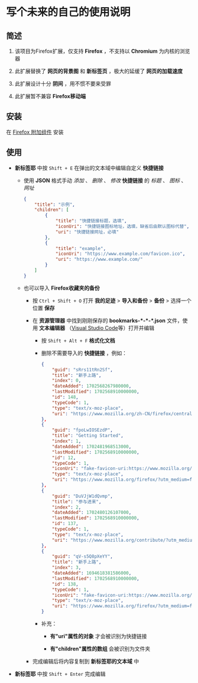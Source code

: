 # 写个未来的自己的使用说明

## 简述

1. 该项目为Firefox扩展，仅支持 **Firefox** ，不支持以 **Chromium** 为内核的浏览器

2. 此扩展替换了 **网页的背景图** 和 **新标签页** ，极大的延缓了 **网页的加载速度**

3. 此扩展设计十分 **阴间** ，用不惯不要来受罪

4. 此扩展暂不兼容 **Firefox移动端** 

## 安装

在 [Firefox 附加组件](https://addons.mozilla.org/zh-CN/firefox/addon/addonofhaiyiinmedium-5/) 安装

## 使用

* **新标签耶** 中按 `Shift + E` 在弹出的文本域中编辑自定义 **快捷链接** 
  
  * 使用 **JSON** 格式手动 *添加* 、 *删除* 、 *修改* **快捷链接** 的 *标题*  、 *图标* 、 *网址*
    
    ```json
    {
        "title": "示例",
        "children": [
            {
                "title": "快捷链接标题，选填",
                "iconUri": "快捷链接图标地址，选填，缺省后由默认图标代替",
                "uri": "快捷链接网址，必填"
            },
            {
                "title": "example",
                "iconUri": "https://www.example.com/favicon.ico",
                "uri": "https://www.example.com/"
            }
        ]
    }
    ```
  
  * 也可以导入 **Firefox收藏夹的备份** 
    
    * 按 `Ctrl + Shift + O` 打开 **我的足迹**  > **导入和备份** > **备份** > 选择一个位置 **保存** 
    
    * 在 **资源管理器** 中找到刚刚保存的 **bookmarks-\*-\*-\*.json** 文件，使用 **文本编辑器** （[Visual Studio Code](https://code.visualstudio.com/)等）打开并编辑
      
      * 按 `Shift + Alt + F` **格式化文档** 
      
      * 删除不需要导入的 **快捷链接** ，例如：
        
        ```json
        {
            "guid": "sRrs11tRn2Sf",
            "title": "新手上路",
            "index": 0,
            "dateAdded": 1702568267980000,
            "lastModified": 1702568910000000,
            "id": 148,
            "typeCode": 1,
            "type": "text/x-moz-place",
            "uri": "https://www.mozilla.org/zh-CN/firefox/central/"
        },
        {
            "guid": "fpoLwIOSEzdP",
            "title": "Getting Started",
            "index": 1,
            "dateAdded": 1702481968513000,
            "lastModified": 1702568910000000,
            "id": 12,
            "typeCode": 1,
            "iconUri": "fake-favicon-uri:https://www.mozilla.org/firefox/?utm_medium=firefox-desktop&utm_source=bookmarks-toolbar&utm_campaign=new-users&utm_content=-global",
            "type": "text/x-moz-place",
            "uri": "https://www.mozilla.org/firefox/?utm_medium=firefox-desktop&utm_source=bookmarks-toolbar&utm_campaign=new-users&utm_content=-global"
        },
        {
            "guid": "DuVJjW1dQvmp",
            "title": "参与进来",
            "index": 2,
            "dateAdded": 1702480126107000,
            "lastModified": 1702568910000000,
            "id": 137,
            "typeCode": 1,
            "type": "text/x-moz-place",
            "uri": "https://www.mozilla.org/contribute/?utm_medium=firefox-desktop&utm_source=bookmarks-toolbar&utm_campaign=new-users-nightly&utm_content=-global"
        },
        {
            "guid": "qV-s5Q8pXeYY",
            "title": "新手上路",
            "index": 3,
            "dateAdded": 1694618381586000,
            "lastModified": 1702568910000000,
            "id": 138,
            "typeCode": 1,
            "iconUri": "fake-favicon-uri:https://www.mozilla.org/firefox/?utm_medium=firefox-desktop&utm_source=bookmarks-toolbar&utm_campaign=new-users&utm_content=-global",
            "type": "text/x-moz-place",
            "uri": "https://www.mozilla.org/firefox/?utm_medium=firefox-desktop&utm_source=bookmarks-toolbar&utm_campaign=new-users&utm_content=-global"
        }
        ```
      
      * 补充：
        
        * **有"uri"属性的对象** 才会被识别为快捷链接
        
        * **有"children"属性的数组** 会被识别为文件夹
    
    * 完成编辑后将内容复制到 **新标签耶的文本域** 中

* **新标签耶** 中按 `Shift + Enter` 完成编辑
